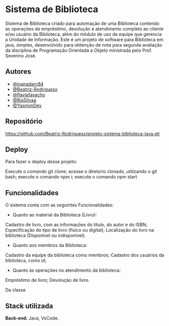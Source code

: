 
# Sistema de Biblioteca

Sistema de Biblioteca criado para automação de uma Biblioteca contendo as operações de empréstimo, devolução e atendimento completo ao cliente e/ou usuário da Biblioteca, além do módulo de uso da equipe que gerencia a Unidade de Informação. Este é um projeto de software para Biblioteca em java, simples, desenvolvido para obtenção de nota para segunda avaliação da disciplina de Programação Orientada a Objeto ministrada pelo Prof. Severino José.

## Autores

- [@joanadarc84](https://github.com/joanadarc84)
- [@Beatriz-Rodriguesx](https://github.com/Beatriz-Rodriguesx)
- [@flaviafavacho](https://github.com/flaviafavacho)
- [@BiaSilvaa](https://github.com/BiaSilvaa)
- [@YasmimDev](https://github.com/YasmimDev)

## Repositório

https://github.com/Beatriz-Rodriguesx/projeto-sistema-biblioteca-java.git
## Deploy

Para fazer o deploy desse projeto:

Execute o comando git clone;
acesse o diretorio clonado, utilizando o git bash;
execute o comando npm i;
execute o comando npm start


## Funcionalidades

O sistema conta com as seguintes Funcionalidades:


- Quanto ao material da Biblioteca (Livro):

Cadastro de livro, com as informações do título, do autor e do ISBN;
Especificação do tipo de livro (físico ou digital);
Localização do livro na biblioteca (Disponível ou indisponível).

- Quanto aos membros da Biblioteca:

Cadastro da equipe da biblioteca como membros;
Cadastro dos usuários da biblioteca, como id;

- Quanto às operações no atendimento da biblioteca:

Empréstimo de livro;
Devolução de livro.

Da classe 




## Stack utilizada

**Back-end:** Java, VsCode.

